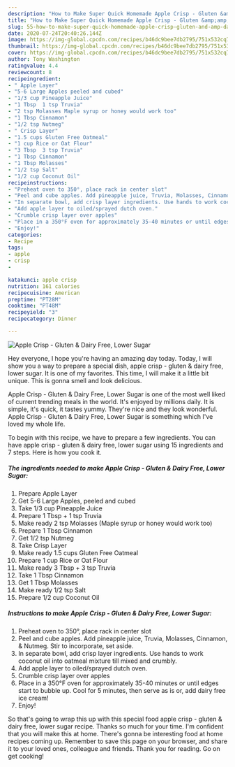 ```yaml
---
description: "How to Make Super Quick Homemade Apple Crisp - Gluten &amp;amp; Dairy Free, Lower Sugar"
title: "How to Make Super Quick Homemade Apple Crisp - Gluten &amp;amp; Dairy Free, Lower Sugar"
slug: 55-how-to-make-super-quick-homemade-apple-crisp-gluten-and-amp-dairy-free-lower-sugar
date: 2020-07-24T20:40:26.144Z
image: https://img-global.cpcdn.com/recipes/b46dc9bee7db2795/751x532cq70/apple-crisp-gluten-dairy-free-lower-sugar-recipe-main-photo.jpg
thumbnail: https://img-global.cpcdn.com/recipes/b46dc9bee7db2795/751x532cq70/apple-crisp-gluten-dairy-free-lower-sugar-recipe-main-photo.jpg
cover: https://img-global.cpcdn.com/recipes/b46dc9bee7db2795/751x532cq70/apple-crisp-gluten-dairy-free-lower-sugar-recipe-main-photo.jpg
author: Tony Washington
ratingvalue: 4.4
reviewcount: 8
recipeingredient:
- " Apple Layer"
- "5-6 Large Apples peeled and cubed"
- "1/3 cup Pineapple Juice"
- "1 Tbsp  1 tsp Truvia"
- "2 tsp Molasses Maple syrup or honey would work too"
- "1 Tbsp Cinnamon"
- "1/2 tsp Nutmeg"
- " Crisp Layer"
- "1.5 cups Gluten Free Oatmeal"
- "1 cup Rice or Oat Flour"
- "3 Tbsp  3 tsp Truvia"
- "1 Tbsp Cinnamon"
- "1 Tbsp Molasses"
- "1/2 tsp Salt"
- "1/2 cup Coconut Oil"
recipeinstructions:
- "Preheat oven to 350°, place rack in center slot"
- "Peel and cube apples. Add pineapple juice, Truvia, Molasses, Cinnamon, &amp; Nutmeg. Stir to incorporate, set aside."
- "In separate bowl, add crisp layer ingredients. Use hands to work coconut oil into oatmeal mixture till mixed and crumbly."
- "Add apple layer to oiled/sprayed dutch oven."
- "Crumble crisp layer over apples"
- "Place in a 350°F oven for approximately 35-40 minutes or until edges start to bubble up. Cool for 5 minutes, then serve as is or, add dairy free ice cream!"
- "Enjoy!"
categories:
- Recipe
tags:
- apple
- crisp
- 

katakunci: apple crisp  
nutrition: 161 calories
recipecuisine: American
preptime: "PT28M"
cooktime: "PT48M"
recipeyield: "3"
recipecategory: Dinner

---
```



![Apple Crisp - Gluten &amp; Dairy Free, Lower Sugar](https://img-global.cpcdn.com/recipes/b46dc9bee7db2795/751x532cq70/apple-crisp-gluten-dairy-free-lower-sugar-recipe-main-photo.jpg)

Hey everyone, I hope you're having an amazing day today. Today, I will show you a way to prepare a special dish, apple crisp - gluten &amp; dairy free, lower sugar. It is one of my favorites. This time, I will make it a little bit unique. This is gonna smell and look delicious.



Apple Crisp - Gluten &amp; Dairy Free, Lower Sugar is one of the most well liked of current trending meals in the world. It's enjoyed by millions daily. It is simple, it's quick, it tastes yummy. They're nice and they look wonderful. Apple Crisp - Gluten &amp; Dairy Free, Lower Sugar is something which I've loved my whole life.


To begin with this recipe, we have to prepare a few ingredients. You can have apple crisp - gluten &amp; dairy free, lower sugar using 15 ingredients and 7 steps. Here is how you cook it.

##### The ingredients needed to make Apple Crisp - Gluten &amp; Dairy Free, Lower Sugar:

1. Prepare  Apple Layer
1. Get 5-6 Large Apples, peeled and cubed
1. Take 1/3 cup Pineapple Juice
1. Prepare 1 Tbsp + 1 tsp Truvia
1. Make ready 2 tsp Molasses (Maple syrup or honey would work too)
1. Prepare 1 Tbsp Cinnamon
1. Get 1/2 tsp Nutmeg
1. Take  Crisp Layer
1. Make ready 1.5 cups Gluten Free Oatmeal
1. Prepare 1 cup Rice or Oat Flour
1. Make ready 3 Tbsp + 3 tsp Truvia
1. Take 1 Tbsp Cinnamon
1. Get 1 Tbsp Molasses
1. Make ready 1/2 tsp Salt
1. Prepare 1/2 cup Coconut Oil




##### Instructions to make Apple Crisp - Gluten &amp; Dairy Free, Lower Sugar:

1. Preheat oven to 350°, place rack in center slot
1. Peel and cube apples. Add pineapple juice, Truvia, Molasses, Cinnamon, &amp; Nutmeg. Stir to incorporate, set aside.
1. In separate bowl, add crisp layer ingredients. Use hands to work coconut oil into oatmeal mixture till mixed and crumbly.
1. Add apple layer to oiled/sprayed dutch oven.
1. Crumble crisp layer over apples
1. Place in a 350°F oven for approximately 35-40 minutes or until edges start to bubble up. Cool for 5 minutes, then serve as is or, add dairy free ice cream!
1. Enjoy!




So that's going to wrap this up with this special food apple crisp - gluten &amp; dairy free, lower sugar recipe. Thanks so much for your time. I'm confident that you will make this at home. There's gonna be interesting food at home recipes coming up. Remember to save this page on your browser, and share it to your loved ones, colleague and friends. Thank you for reading. Go on get cooking!
